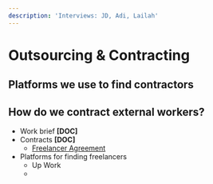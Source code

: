 ```yaml
---
description: 'Interviews: JD, Adi, Lailah'
---
```


# Outsourcing & Contracting

## 

## Platforms we use to find contractors

## How do we contract external workers?

* Work brief **\[DOC\]**
* Contracts **\[DOC\]**
  * [Freelancer Agreement](https://docs.google.com/document/d/1ARfaCqqRKvQ1_d2OuOy8hrlM0g62L-tNdhp7G_UM9Lk/edit#heading=h.8p0jdys70c9d)
* Platforms for finding freelancers
  * Up Work
  * 

